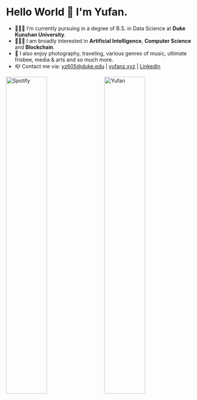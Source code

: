 # Hello World 👋 I'm Yufan. 

<!-- [![LOGO](img/logo.png){: style="height:200px"}](https://yufanz.xyz/) -->

- 👨🏻‍🎓 I’m currently pursuing in a degree of B.S. in Data Science at **Duke Kunshan University**.
- 👨🏻‍💻 I am broadly interested in **Artificial Intelligence**, **Computer Science** and **Blockchain**.
- 🐣 I also enjoy photography, traveling, various genres of music, ultimate frisbee, media & arts and so much more.
- 📪 Contact me via: yz605@duke.edu | [yufanz.xyz](https://yufanz.xyz/) | [LinkedIn](https://www.linkedin.com/in/helloyufan/)

<img align="left"  style="float:left;width:47%;" src="https://spotify-recently-played-readme.vercel.app/api?user=393p86bewg6tgzebw0xgnh680" alt="Spotify" />
<img align="right"  style="float:right;width:47%;" src="https://github-readme-stats.vercel.app/api?username=iamyufan" alt="Yufan" />

<!-- ![Alt text](https://spotify-recently-played-readme.vercel.app/api?user=393p86bewg6tgzebw0xgnh680) -->

<!-- [![Yufan's GitHub stats](https://github-readme-stats.vercel.app/api?username=iamyufan)](https://github.com/anuraghazra/github-readme-stats) -->

<!---
BruceZZZZZZZ/BruceZZZZZZZ is a ✨ special ✨ repository because its `README.md` (this file) appears on your GitHub profile.
You can click the Preview link to take a look at your changes.
--->
